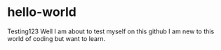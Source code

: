 # hello-world
Testing123
Well I am about to test myself on this github 
I am new to this world of coding but want to learn.
